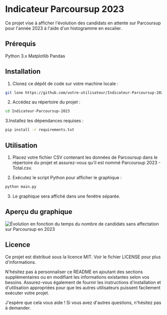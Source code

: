 # Indicateur Parcoursup 2023
Ce projet vise à afficher l'évolution des candidats en attente sur Parcoursup pour l'année 2023 à l'aide d'un histogramme en escalier.

## Prérequis
Python 3.x
Matplotlib
Pandas

## Installation
1. Clonez ce dépôt de code sur votre machine locale :
```bash
git lone https://github.com/votre-utilisateur/Indicateur-Parcoursup-2023.git
````

2. Accédez au répertoire du projet :
```bash
cd Indicateur-Parcoursup-2023
```

3.Installez les dépendances requises :

```bash
pip install -r requirements.txt
```

## Utilisation
1. Placez votre fichier CSV contenant les données de Parcoursup dans le répertoire du projet et assurez-vous qu'il est nommé Parcoursup 2023 - Total.csv.

2. Exécutez le script Python pour afficher le graphique :
```bash
python main.py
```

3. Le graphique sera affiché dans une fenêtre séparée.

## Aperçu du graphique
![Évolution en fonction du temps du nombre de candidats sans affectation sur Parcoursup en 2023](https://github.com/Ahhj93/Indicateur-Parcoursup-2023/assets/69793084/948dd6bf-fa68-4ade-9859-b5c44d4267da)

## Licence
Ce projet est distribué sous la licence MIT. Voir le fichier LICENSE pour plus d'informations.

N'hésitez pas à personnaliser ce README en ajoutant des sections supplémentaires ou en modifiant les informations existantes selon vos besoins. Assurez-vous également de fournir les instructions d'installation et d'utilisation appropriées pour que les autres utilisateurs puissent facilement exécuter votre projet.

J'espère que cela vous aide ! Si vous avez d'autres questions, n'hésitez pas à demander. 
